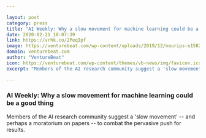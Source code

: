 ```yaml
---

layout: post
category: press
title: "AI Weekly: Why a slow movement for machine learning could be a good thing"
date: 2020-02-21 18:07:39
link: https://vrhk.co/2PeqIpf
image: https://venturebeat.com/wp-content/uploads/2019/12/neurips-e1582228287730.jpg?w=1200&strip=all
domain: venturebeat.com
author: "VentureBeat"
icon: https://venturebeat.com/wp-content/themes/vb-news/img/favicon.ico
excerpt: "Members of the AI research community suggest a 'slow movement' -- and perhaps a moratorium on papers -- to combat the pervasive push for results."

---
```


### AI Weekly: Why a slow movement for machine learning could be a good thing

Members of the AI research community suggest a 'slow movement' -- and perhaps a moratorium on papers -- to combat the pervasive push for results.
